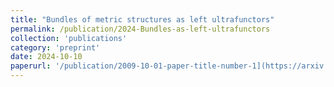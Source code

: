 ```yaml
---
title: "Bundles of metric structures as left ultrafunctors"
permalink: /publication/2024-Bundles-as-left-ultrafunctors
collection: 'publications'
category: 'preprint'
date: 2024-10-10
paperurl: '/publication/2009-10-01-paper-title-number-1](https://arxiv.org/abs/2406.11076'
---
```


